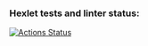 ### Hexlet tests and linter status:
[![Actions Status](https://github.com/Irina28Ivashko/qa-engineer-project-84/workflows/hexlet-check/badge.svg)](https://github.com/Irina28Ivashko/qa-engineer-project-84/actions)
